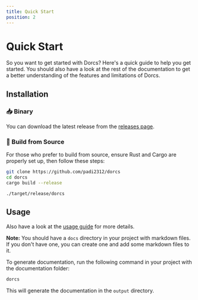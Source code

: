 ```yaml
---
title: Quick Start
position: 2
---
```


# Quick Start

So you want to get started with Dorcs? Here's a quick guide to help you get started. You should also have a look at the rest of the documentation to get a better understanding of the features and limitations of Dorcs.

## Installation

### 📥 Binary

You can download the latest release from the [releases page](https://github.com/padi2312/dorcs/releases).

### 🔨 Build from Source

For those who prefer to build from source, ensure Rust and Cargo are properly set up, then follow these steps:

```sh
git clone https://github.com/padi2312/dorcs
cd dorcs
cargo build --release

./target/release/dorcs
```

## Usage

Also have a look at the [usage guide](./03_usage) for more details.

**Note:** You should have a `docs` directory in your project with markdown files. If you don't have one, you can create one and add some markdown files to it.

To generate documentation, run the following command in your project with the documentation folder:

```sh
dorcs
```

This will generate the documentation in the `output` directory.
